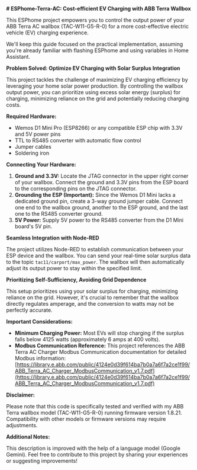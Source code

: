 **# ESPhome-Terra-AC: Cost-efficient EV Charging with ABB Terra Wallbox**

This ESPhome project empowers you to control the output power of your ABB Terra AC wallbox (TAC-W11-G5-R-0) for a more cost-effective electric vehicle (EV) charging experience. 

We'll keep this guide focused on the practical implementation, assuming you're already familiar with flashing ESPhome and using variables in Home Assistant.

**Problem Solved: Optimize EV Charging with Solar Surplus Integration**

This project tackles the challenge of maximizing EV charging efficiency by leveraging your home solar power production. By controlling the wallbox output power, you can prioritize using excess solar energy (surplus) for charging, minimizing reliance on the grid and potentially reducing charging costs.

**Required Hardware:**

* Wemos D1 Mini Pro (ESP8266) or any compatible ESP chip with 3.3V and 5V power pins
* TTL to RS485 converter with automatic flow control
* Jumper cables
* Soldering iron

**Connecting Your Hardware:**

1. **Ground and 3.3V:** Locate the JTAG connector in the upper right corner of your wallbox. Connect the ground and 3.3V pins from the ESP board to the corresponding pins on the JTAG connector.
2. **Grounding the ESP (Important):** Since the Wemos D1 Mini lacks a dedicated ground pin, create a 3-way ground jumper cable. Connect one end to the wallbox ground, another to the ESP ground, and the last one to the RS485 converter ground.
3. **5V Power:** Supply 5V power to the RS485 converter from the D1 Mini board's 5V pin.

**Seamless Integration with Node-RED**

The project utilizes Node-RED to establish communication between your ESP device and the wallbox. You can send your real-time solar surplus data to the topic `tac11/carport/max_power`. The wallbox will then automatically adjust its output power to stay within the specified limit.

**Prioritizing Self-Sufficiency, Avoiding Grid Dependence**

This setup prioritizes using your solar surplus for charging, minimizing reliance on the grid. However, it's crucial to remember that the wallbox directly regulates amperage, and the conversion to watts may not be perfectly accurate. 

**Important Considerations:**

* **Minimum Charging Power:**  Most EVs will stop charging if the surplus falls below 4125 watts (approximately 6 amps at 400 volts).
* **Modbus Communication Reference:** This project references the ABB Terra AC Charger Modbus Communication documentation for detailed Modbus information: [https://library.e.abb.com/public/4124e0d39f614ba7b0a7a6f7a2ce1f99/ABB_Terra_AC_Charger_ModbusCommunication_v1.7.pdf](https://library.e.abb.com/public/4124e0d39f614ba7b0a7a6f7a2ce1f99/ABB_Terra_AC_Charger_ModbusCommunication_v1.7.pdf)

**Disclaimer:**

Please note that this code is specifically tested and verified with my ABB Terra wallbox model (TAC-W11-G5-R-0) running firmware version 1.8.21. Compatibility with other models or firmware versions may require adjustments.

**Additional Notes:**

This description is improved with the help of a language model (Google Gemini).
Feel free to contribute to this project by sharing your experiences or suggesting improvements!

